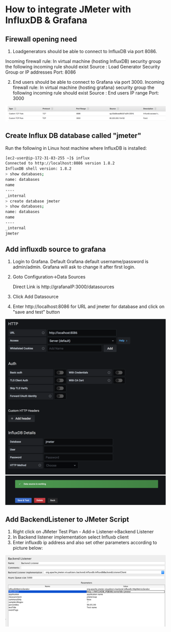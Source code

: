 # How to integrate JMeter with InfluxDB & Grafana

## Firewall opening need

1. Loadgenerators should be able to connect to InfluxDB via port 8086.

Incoming firewall rule:
In virtual machine (hosting InfluxDB) security group the following incoming rule should exist
Source : Load Generator Security Group or IP addresses
Port: 8086

2. End users should be able to connect to Grafana via port 3000.
Incoming firewall rule:
In virtual machine (hosting grafana) security group the following incoming rule should exist
Source : End users IP range
Port: 3000

![FW_rule](img/firewall_rule.png)

## Create Influx DB database called "jmeter"

Run the following in Linux host machine where InfluxDB is installed:
```bash
[ec2-user@ip-172-31-83-255 ~]$ influx
Connected to http://localhost:8086 version 1.8.2
InfluxDB shell version: 1.8.2
> show databases;
name: databases
name
----
_internal
> create database jmeter
> show databases;
name: databases
name
----
_internal
jmeter
```
## Add influxdb source to grafana 

1. Login to Grafana. 
     Default Grafana default username/password is admin/admin. Grafana will ask to change it after first login.

2. Goto Configuration->Data Sources
    
    Direct Link is http://grafanaIP:3000/datasources

3. Click Add Datasource

4. Enter http://localhost:8086 for URL and jmeter for database and click on "save and test" button

![InfluxDB_as_Datasource](img/influx_data_source.png)
![Database_is_working](img/data_source_is_working.png)

## Add BackendListener to JMeter Script

1. Right click on JMeter Test Plan - Add-> Listener->Backend Listener
2. In Backend listener implementation select Influxb client
3. Enter influxdb ip address and also set other parameters according to picture below:

![Backend_Listener](img/jmeter_backend_listener.png)


